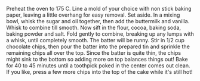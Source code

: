 Preheat the oven to 175 C. Line a mold of your choice with non stick baking paper, leaving a little overhang for easy removal. Set aside.
In a mixing bowl, whisk the sugar and oil together, then add the buttermilk and vanilla. Whisk to combine till smooth.
Now sift in the flour, cocoa, baking soda, baking powder and salt. Fold gently to combine, breaking up any lumps with a whisk, until completely smooth. The batter will be runny.
Stir in 1/2 cup chocolate chips, then pour the batter into the prepared tin and sprinkle the remaining chips all over the top. Since the batter is quite thin, the chips might sink to the bottom so adding more on top balances things out!
Bake for 40 to 45 minutes until a toothpick poked in the center comes out clean. If you like, press a few more chips into the top of the cake while it's still hot!